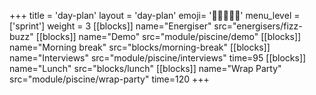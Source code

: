 +++
title = 'day-plan'
layout = 'day-plan'
emoji= '🧑🏾‍🤝‍🧑🏾'
menu_level = ['sprint']
weight = 3
[[blocks]]
name="Energiser"
src="energisers/fizz-buzz"
[[blocks]]
name="Demo"
src="module/piscine/demo"
[[blocks]]
name="Morning break"
src="blocks/morning-break"
[[blocks]]
name="Interviews"
src="module/piscine/interviews"
time=95
[[blocks]]
name="Lunch"
src="blocks/lunch"
[[blocks]]
name="Wrap Party"
src="module/piscine/wrap-party"
time=120
+++
